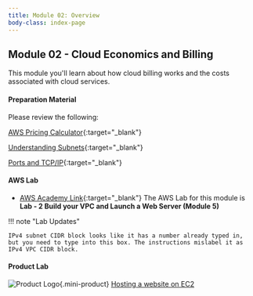 ```yaml
---
title: Module 02: Overview
body-class: index-page
---
```


<!-- ![Monolithic App]({{URLROOT}}/shared/img/aws-monolithic.png)
*[Photo by Dall-E-3](https://openai.com/dall-e-3)* -->

## Module 02 - Cloud Economics and Billing

This module you'll learn about how cloud billing works and the costs associated with cloud services.


#### Preparation Material

Please review the following:

[AWS Pricing Calculator](https://calculator.aws/){:target="_blank"}

[Understanding Subnets](https://www.techopedia.com/6/28587/internet/8-steps-to-understanding-ip-subnetting){:target="_blank"}

[Ports and TCP/IP](https://www.geeksforgeeks.org/tcp-ip-ports-and-its-applications/){:target="_blank"}

#### AWS Lab

* [AWS Academy Link](https://awsacademy.instructure.com){:target="_blank"} The AWS Lab for this module is **Lab - 2 Build your VPC and Launch a Web Server (Module 5)**

!!! note "Lab Updates"

    IPv4 subnet CIDR block looks like it has a number already typed in, but you need to type into this box. The instructions mislabel it as IPv4 VPC CIDR block.

#### Product Lab

![Product Logo]({{URLROOT}}/shared/img/quick-logo-mini.png){.mini-product} [Hosting a website on EC2](./project-lab.html)

<!-- #### Additional Materials -->

<!-- * [Individual Reflection Template]({{URLROOT}}/course/reflection.docx) -->

<!-- #### Hints and Helps

* [Hints](./hints.html) -->